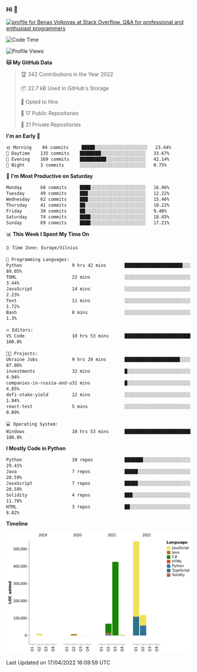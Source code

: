 ### Hi 👋
<a href="https://stackoverflow.com/users/14954249/benas-volkovas"><img src="https://stackoverflow.com/users/flair/14954249.png?theme=dark" width="208" height="58" alt="profile for Benas Volkovas at Stack Overflow, Q&amp;A for professional and enthusiast programmers" title="profile for Benas Volkovas at Stack Overflow, Q&amp;A for professional and enthusiast programmers"></a>

<!--START_SECTION:waka-->
![Code Time](http://img.shields.io/badge/Code%20Time-662%20hrs%2010%20mins-blue)

![Profile Views](http://img.shields.io/badge/Profile%20Views-0-blue)

**🐱 My GitHub Data** 

> 🏆 342 Contributions in the Year 2022
 > 
> 📦 22.7 kB Used in GitHub's Storage 
 > 
> 💼 Opted to Hire
 > 
> 📜 17 Public Repositories 
 > 
> 🔑 21 Private Repositories  
 > 
**I'm an Early 🐤** 

```text
🌞 Morning    94 commits     █████░░░░░░░░░░░░░░░░░░░░   23.44% 
🌆 Daytime    135 commits    ████████░░░░░░░░░░░░░░░░░   33.67% 
🌃 Evening    169 commits    ██████████░░░░░░░░░░░░░░░   42.14% 
🌙 Night      3 commits      ░░░░░░░░░░░░░░░░░░░░░░░░░   0.75%

```
📅 **I'm Most Productive on Saturday** 

```text
Monday       68 commits     ████░░░░░░░░░░░░░░░░░░░░░   16.96% 
Tuesday      49 commits     ███░░░░░░░░░░░░░░░░░░░░░░   12.22% 
Wednesday    62 commits     ███░░░░░░░░░░░░░░░░░░░░░░   15.46% 
Thursday     41 commits     ██░░░░░░░░░░░░░░░░░░░░░░░   10.22% 
Friday       38 commits     ██░░░░░░░░░░░░░░░░░░░░░░░   9.48% 
Saturday     74 commits     ████░░░░░░░░░░░░░░░░░░░░░   18.45% 
Sunday       69 commits     ████░░░░░░░░░░░░░░░░░░░░░   17.21%

```


📊 **This Week I Spent My Time On** 

```text
⌚︎ Time Zone: Europe/Vilnius

💬 Programming Languages: 
Python                   9 hrs 42 mins       ██████████████████████░░░   89.05% 
TOML                     22 mins             ░░░░░░░░░░░░░░░░░░░░░░░░░   3.44% 
JavaScript               14 mins             ░░░░░░░░░░░░░░░░░░░░░░░░░   2.23% 
Text                     11 mins             ░░░░░░░░░░░░░░░░░░░░░░░░░   1.72% 
Bash                     8 mins              ░░░░░░░░░░░░░░░░░░░░░░░░░   1.3%

🔥 Editors: 
VS Code                  10 hrs 53 mins      █████████████████████████   100.0%

🐱‍💻 Projects: 
Ukraine Jobs             9 hrs 29 mins       █████████████████████░░░░   87.06% 
investments              32 mins             █░░░░░░░░░░░░░░░░░░░░░░░░   4.94% 
companies-in-russia-and-u31 mins             █░░░░░░░░░░░░░░░░░░░░░░░░   4.85% 
defi-stake-yield         12 mins             ░░░░░░░░░░░░░░░░░░░░░░░░░   1.94% 
react-test               5 mins              ░░░░░░░░░░░░░░░░░░░░░░░░░   0.89%

💻 Operating System: 
Windows                  10 hrs 53 mins      █████████████████████████   100.0%

```

**I Mostly Code in Python** 

```text
Python                   10 repos            ███████░░░░░░░░░░░░░░░░░░   29.41% 
Java                     7 repos             █████░░░░░░░░░░░░░░░░░░░░   20.59% 
JavaScript               7 repos             █████░░░░░░░░░░░░░░░░░░░░   20.59% 
Solidity                 4 repos             ███░░░░░░░░░░░░░░░░░░░░░░   11.76% 
HTML                     3 repos             ██░░░░░░░░░░░░░░░░░░░░░░░   8.82%

```


**Timeline**

![Chart not found](https://raw.githubusercontent.com/BenasVolkovas/BenasVolkovas/main/charts/bar_graph.png) 


 Last Updated on 17/04/2022 16:09:59 UTC
<!--END_SECTION:waka-->
